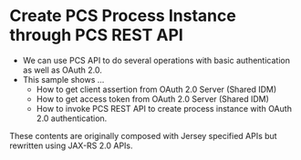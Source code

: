 # Create PCS Process Instance through PCS REST API

* We can use PCS API to do several operations with basic authentication as well as OAuth 2.0.
* This sample shows ...
  * How to get client assertion from OAuth 2.0 Server (Shared IDM)
  * How to get access token from OAuth 2.0 Server (Shared IDM)
  * How to invoke PCS REST API to create process instance with OAuth 2.0 authentication.
  
These contents are originally composed with Jersey specified APIs but rewritten using JAX-RS 2.0 APIs.
